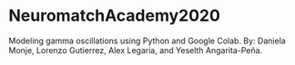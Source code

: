 # NeuromatchAcademy2020
Modeling gamma oscillations using Python and Google Colab. By: Daniela Monje, Lorenzo Gutierrez, Alex Legaria, and Yeselth Angarita-Peña.
